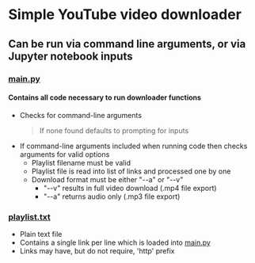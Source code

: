 # Simple YouTube video downloader

## Can be run via command line arguments, or via Jupyter notebook inputs

### [main.py](https://github.com/KadeWalsh/YouTube-Downloader/blob/master/main.py)
#### Contains all code necessary to run downloader functions
- Checks for command-line arguments
    > If none found defaults to prompting for inputs
- If command-line arguments included when running code then checks arguments for valid options
    - Playlist filename must be valid
    - Playlist file is read into list of links and processed one by one
    - Download format must be either "--a" or "--v"
        - "--v" results in full video download (.mp4 file export)
        - "--a" returns audio only (.mp3 file export)

### [playlist.txt](https://github.com/KadeWalsh/YouTube-Downloader/blob/master/playlist.txt)
- Plain text file
- Contains a single link per line which is loaded into [main.py](https://github.com/KadeWalsh/YouTube-Downloader/blob/master/main.py)
- Links may have, but do not require, 'http' prefix

